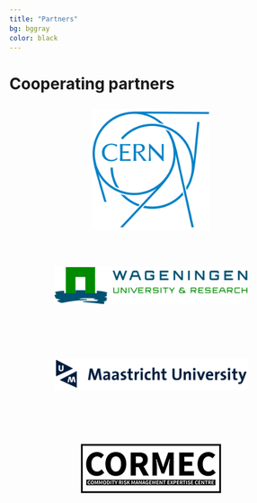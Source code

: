 ```yaml
---
title: "Partners"
bg: bggray
color: black
---
```


# Cooperating partners

<center>

<a href="https://home.web.cern.ch/">
<figure class="partnerlogo" style="padding: 10px 107px 10px 107px">
    <img src="assets/partner-logos/cern.png" alt="CERN">
</figure>
</a>

<a href="https://www.wur.nl/en.htm">
<figure class="partnerlogo" style="padding: 40px 40px 40px 40px">
    <img src="assets/partner-logos/wur.svg" alt="Wageningen University & Research">
</figure>
</a>

<a href="https://www.maastrichtuniversity.nl/">
<figure class="partnerlogo" style="padding: 40px 40px 40px 40px">
    <img src="assets/partner-logos/maastricht.png" alt="Maastricht University">
</figure>
</a>

<a href="http://cormec.eu/">
<figure class="partnerlogo" style="padding: 40px 20px 40px 20px">
    <img src="assets/partner-logos/cormec.png" alt="CORMEC">
</figure>
</a>

</center>
